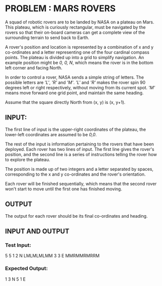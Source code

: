 # PROBLEM : MARS ROVERS
A squad of robotic rovers are to be landed by NASA on a plateau on Mars. This plateau, which is curiously rectangular, must be navigated by the rovers so that their on-board cameras can get a complete view of the surrounding terrain to send back to Earth.

A rover's position and location is represented by a combination of x and y co-ordinates and a letter representing one of the four cardinal compass points. The plateau is divided up into a grid to simplify navigation. An example position might be _0, 0, N_, which means the rover is in the bottom left corner and facing North.

In order to control a rover, NASA sends a simple string of letters. The possible letters are _'L'_, _'R'_ and _'M'_. _'L'_ and _'R'_ makes the rover spin 90 degrees left or right respectively, without moving from its current spot. _'M'_ means move forward one grid point, and maintain the same heading.

Assume that the square directly North from (x, y) is (x, y+1).

## INPUT:
The first line of input is the upper-right coordinates of the plateau, the lower-left coordinates are assumed to be _0,0_.

The rest of the input is information pertaining to the rovers that have been deployed. Each rover has two lines of input. The first line gives the rover's position, and the second line is a series of instructions telling the rover how to explore the plateau.

The position is made up of two integers and a letter separated by spaces, corresponding to the x and y co-ordinates and the rover's orientation.

Each rover will be finished sequentially, which means that the second rover won't start to move until the first one has finished moving.

## OUTPUT
The output for each rover should be its final co-ordinates and heading.

## INPUT AND OUTPUT
### Test Input:
5 5
1 2 N
LMLMLMLMM
3 3 E
MMRMMRMRRM

### Expected Output:
1 3 N
5 1 E